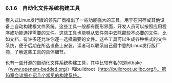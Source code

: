 ### 6.1.6　自动化文件系统构建工具

嵌入式Linux发行版的领先厂商推出了一些功能强大的工具，用于在闪存或其他设备上自动构建根文件系统。这些工具一般都有图形界面，开发人员可以按照应用程序或功能选择需要的文件。这些工具也能够从软件包中去除那些不必要的文件，比如文档。有许多还允许你逐一选择需要的文件。这些工具可以生成各种格式的文件系统，便于后期在所选设备上安装。读者可以联系自己最中意的Linux发行版厂商，了解这些工具的具体细节。

也有一些开源的自动化文件系统构建工具，其中比较有名的是bitbake（<a class="my_markdown" href="['http://www.openem-bedded.org/']">www.openem-bedded.org/</a>）和buildroot（http://buildroot.uclibc.org/）。第16章会详细介绍几个常见的构建系统。

